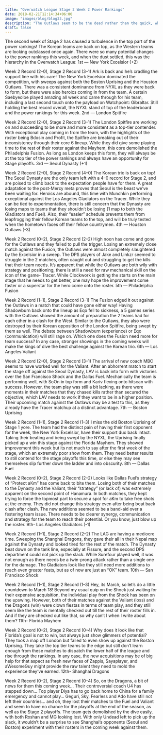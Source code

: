 ```yaml
---
title: "Overwatch League Stage 2 Week 2 Power Rankings"
date: 2018-02-21T12:14:34+06:00
image: "images/blog/blog33.jpg"
description: "The Outlaws seem to be the dead rather than the quick, while the NYXL come back to form."
draft: false
---
```


The second week of Stage 2 has caused a turbulence in the top part of the power rankings! The Korean teams are back on top, as the Western teams are looking outclassed once again. There were so many potential changes to the power rankings this week, and when the dust settled, this was the hierarchy in the Overwatch League:
1st — New York Excelsior (+2)

Week 2 Record (2–0), Stage 2 Record (3–1)
Ark is back and he’s cradling the support line with his care! The New York Excelsior dominated the competition, with sweeps against both the Boston Uprising and the Houston Outlaws. There was a consistent dominance from NYXL as they were back to form, but there were also heroics coming in from the team. A certain Saebyeolbe played amazing all week and came through for his team, including a last second touch onto the payload on Watchpoint: Gibraltar. Still holding the best record overall, the NYXL stand of top of the leaderboard and the power rankings for this week.
2nd — London Spitfire

Week 2 Record (2–0), Stage 2 Record (3–1)
The London Spitfire are working on and succeeding to be more and more consistent as a top-tier contender. With exceptional play coming in from the team, with the highlights of the roster being Bdosin and Profit, the Spitfire are breaking out of their inconsistency through their core 6 lineup. While they did give some playing time to the rest of their roster against the Mayhem, this core demolished the Philadelphia Fusion. As long as London keeps this form, they will always be at the top tier of the power rankings and always have an opportunity for Stage playoffs.
3rd — Seoul Dynasty (+1)

Week 2 Record (2–0), Stage 2 Record (4–0)
The Korean trio is back on top! The Seoul Dynasty are the only team left with a 4–0 record for Stage 2, and are poised to climb back to the expectation people have for them. A great adaptation to the post-Mercy meta proves that Seoul is the beast we’ve been waiting for. Heroics are abound, this time with Munchkin performing exceptional against the Los Angeles Gladiators on the Tracer. While they can be tied to experimentation, there is still concern that the Dynasty are losing maps to teams that they shouldn’t be losing (1 map to both the Gladiators and Fuel). Also, their “easier” schedule prevents them from leapfrogging their fellow Korean teams to the top, and will be truly tested when the hometown faces off their fellow countrymen.
4th — Houston Outlaws (-3)

Week 2 Record (0–2), Stage 2 Record (2–2)
High noon has come and gone for the Outlaws and they failed to pull the trigger. Losing an extremely close match against the Fusion, the Outlaws were almost completely slaughtered by the Excelsior in a sweep. The DPS players of Jake and Linkzr seemed to struggle in the 2 matches, often caught out and struggling to get the kills that their team needs. It’s apparent that while the Outlaws are both wily with strategy and positioning, there is still a need for raw mechanical skill on the icon of the game- Tracer. While Clockwork is getting the starts on the main stage that he needs to get better, one may hope the improvement come faster or a superstar for the hero come onto the roster.
5th — Philadelphia Fusion

Week 2 Record (1–1), Stage 2 Record (3–1)
The Fusion edged it out against the Outlaws in a match that could have gone either way! Having Shadowburn back onto the lineup as Eqo fell to sickness, a 5 games series with the Outlaws showed the amount of preparation the 2 teams had for each other in a clash for the West. Similar to the Outlaws, they also were destroyed by their Korean opposition of the London Spitfire, being swept by them as well. The debate between Shadowburn (experience) or Eqo (communication) will still rage on. Which one does the Fusion need more for team success? In any case, stronger showings in the coming weeks will make the kings of dive the best challenge against the Korean trio.
6th — Los Angeles Valiant

Week 2 Record (2–0), Stage 2 Record (3–1)
The arrival of new coach MBC seems to have worked well for the Valiant. After an abhorrent match to start the stage off against the Seoul Dynasty, LAV is back into form with victories over the San Francisco Shock and the Dallas Fuel. Mechanically the team is performing well, with SoOn in top form and Kariv flexing onto hitscan with success. However, the team play was still a bit lacking, as there were moments in their matches that they chased kills rather than secured the objective, which LAV needs to work if they want to be in a higher position. Their upcoming match against the Outlaws may be a test to this, as they already have the Tracer matchup at a distinct advantage.
7th — Boston Uprising

Week 2 Record (1–1), Stage 2 Record (1–3)
I miss the old Boston Uprising of Stage 1 yore. The team had the distinct pain of having their first opponent for the week, the New York Excelsior, have their support duo back intact. Taking their beating and being swept by the NYXL, the Uprising finally picked up a win this stage against the Florida Mayhem. They showed improvement this week but its not much to say after the first week of the stage, which an extremely poor show from them. They need better results to still contend for the stage playoffs this time, or else they may see themselves slip further down the ladder and into obscurity.
8th — Dallas Fuel

Week 2 Record (0–2), Stage 2 Record (2–2)
Looks like Dallas Fuel’s strategy of “Protect aKm” has come back to bite them. Losing both of their matches to the Dynasty and the Valiant, their “strategy” (or lack of) was extremely apparent on the second point of Hanamura. In both matches, they kept trying to force the topmost part to secure a spot for aKm to take free shots at the enemy. They did not change this strategy even after being beat back clash after clash. The new additions seemed to be a band-aid over a festering team issue. There needs to be clearer synergy, communication and strategy for the team to reach their potential. Or you know, just blow up the roster.
9th- Los Angeles Gladiators (-1)

Week 2 Record (1–1), Stage 2 Record (2–2)
The LAG are having a mediocre time. Sweeping the Shanghai Dragons, they gave their all in their Nepal map against the Dynasty and looked tired for the rest of the match. The Dynasty beat down on the tank line, especially at Fissure, and the second DPS department could not pick up the slack. While Surefour played well, it was not enough as there needs be a twin-prong attack rather than a single one for the damage. The Gladiators look like they still need more additions to reach even greater feats, but as of now are just an “OK” team.
10th — San Francisco Shock

Week 2 Record (1–1), Stage 2 Record (1–3)
Hey, its March, so let’s do a little countdown to March 18!
Beyond my usual quip on the Shock just waiting for their expensive acquisition, the individual play from the Shock has been on the upswing. However, both of their matches against the Valiant (loss) and the Dragons (win) were clown fiestas in terms of team play, and they still seem like the team is mentally checked out till the rest of their roster fills in. And if they are checked out like that, so why can’t I when I write about them?
11th- Florida Mayhem

Week 2 Record (0–2), Stage 2 Record (0–4)
Why does it look like that Florida’s goal is not to win, but always just show glimmers of potential? They took a map off London but failed to even show up against the Boston Uprising. They take the top tier teams to the edge but still don’t learn enough from these matches to dispatch the lower half of the league and rise through the rankings. In any case, the new acquisitions may be of big help for that aspect as fresh new faces of Zappis, Sayaplayer, and aWesomeGuy might provide the raw talent they need to mold the experience they’ve earned.
12th- Shanghai Dragons

Week 2 Record (0–2), Stage 2 Record (0–4)
So, on the Dragons, a bit of news for them this coming week…
Their controversial coach U4 has stepped down…
Top player Diya has to go back home to China for a family emergency and cannot play…
Geguri, Sky, Fearless and Ado have still not left their countries…
and oh, they lost their matches to the Fuel and Valiant and seem to have no chance for the playoffs at the end of the season, as well as the Stage 2 playoffs. The team gets demolished by the dive easily, with both Roshan and MG looking lost. With only Undead left to pick up the slack, it wouldn’t be a surprise to see Shanghai’s opponents (Seoul and Boston) experiment with their rosters in the coming week against them.
